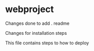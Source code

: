 # webproject


Changes done to add . readme

Changes for installation steps

This file contains steps to how to deploy
